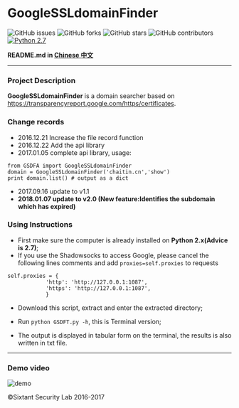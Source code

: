 # GoogleSSLdomainFinder

![GitHub issues](https://img.shields.io/github/issues/We5ter/GSDF.svg)
![GitHub forks](https://img.shields.io/github/forks/We5ter/GSDF.svg)
![GitHub stars](https://img.shields.io/github/stars/We5ter/GSDF.svg)
![GitHub contributors](https://img.shields.io/github/contributors/We5ter/GSDF.svg)
[![Python 2.7](https://img.shields.io/badge/python-2.x-yellow.svg)](https://www.python.org/) 

**README.md in [Chinese 中文](https://github.com/We5ter/GSDF/blob/master/README_CN.md)**

***

### Project Description

**GoogleSSLdomainFinder** is a domain searcher based on https://transparencyreport.google.com/https/certificates.
### Change records

- 2016.12.21 Increase the file record function
- 2016.12.22 Add the api library
- 2017.01.05 complete api library, usage:
```
from GSDFA import GoogleSSLdomainFinder
domain = GoogleSSLdomainFinder('chaitin.cn','show')
print domain.list() # output as a dict
```

- 2017.09.16 update to v1.1
- **2018.01.07 update to v2.0 (New feature:Identifies the subdomain which has expired)**

### Using Instructions

- First make sure the computer is already installed on **Python 2.x(Advice is 2.7)**;
- If you use the Shadowsocks to access Google, please cancel the following lines comments and add `proxies=self.proxies` to requests
```
self.proxies = {
            'http': 'http://127.0.0.1:1087',
            'https': 'http://127.0.0.1:1087',
            }
```
- Download this script, extract and enter the extracted directory;

- Run  `python GSDFT.py -h`, this is Terminal version;

- The output is displayed in tabular form on the terminal, the results is also written in txt file.

<hr>

### Demo video

![demo](https://github.com/We5ter/GSDF/blob/master/demo.gif)

&copy;Sixtant Security Lab 2016-2017
